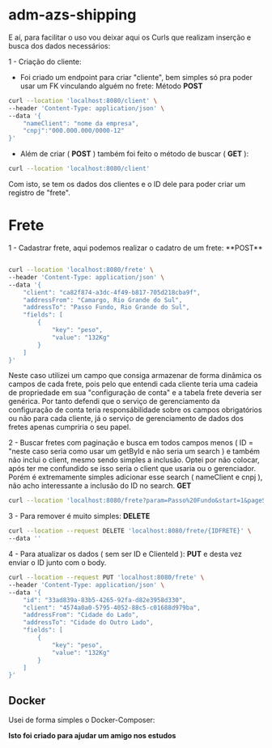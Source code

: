 ﻿# adm-azs-shipping

E aí, para facilitar o uso vou deixar aqui os Curls que realizam inserção e busca dos dados necessários:

1 - Criação do cliente: 
- Foi criado um endpoint para criar "cliente", bem simples só pra poder usar um FK vinculando alguém no frete:
Método **POST**
```bash
curl --location 'localhost:8080/client' \
--header 'Content-Type: application/json' \
--data '{
    "nameClient": "nome da empresa",
    "cnpj":"000.000.000/0000-12"
}'
```

- Além de criar ( **POST** ) também foi feito o método de buscar ( **GET** ):

```bash
curl --location 'localhost:8080/client'
```

Com isto, se tem os dados dos clientes e o ID dele para poder criar um registro de "frete".

<H1>Frete</H1>
1 - Cadastrar frete, aqui podemos realizar o cadatro de um frete: **POST**

```bash

curl --location 'localhost:8080/frete' \
--header 'Content-Type: application/json' \
--data '{
    "client": "ca82f874-a3dc-4f49-b817-705d218cba9f",
    "addressFrom": "Camargo, Rio Grande do Sul",
    "addressTo": "Passo Fundo, Rio Grande do Sul",
    "fields": [
        {
            "key": "peso",
            "value": "132Kg"
        }
    ]
}'

```

Neste caso utilizei um campo que consiga armazenar de forma dinâmica os campos de cada frete, pois pelo que entendi cada cliente teria uma cadeia de propriedade em sua "configuração de conta" e a tabela frete deveria ser genérica. Por tanto defendi que o serviço de gerenciamento da configuração de conta teria responsábilidade sobre os campos obrigatórios ou não para cada cliente, já o serviço de gerenciamento de dados dos fretes apenas cumpriria o seu papel.

2 - Buscar fretes com paginação e busca em todos campos menos ( ID = "neste caso seria como usar um getById e não seria um search ) e também não inclui o client, mesmo sendo simples a inclusão. Optei por não colocar, após ter me confundido se isso seria o client que usaria ou o gerenciador. Porém é extremamente simples adicionar esse search ( nameClient e cnpj ), não acho interessante a inclusão do ID no search.
**GET**

```bash
curl --location 'localhost:8080/frete?param=Passo%20Fundo&start=1&pageSize=3'
```

3 - Para remover é muito simples: **DELETE**

```bash
curl --location --request DELETE 'localhost:8080/frete/{IDFRETE}' \
--data ''
```

4 - Para atualizar os dados ( sem ser ID e ClienteId ): **PUT** e desta vez enviar o ID junto com o body.

```bash
curl --location --request PUT 'localhost:8080/frete' \
--header 'Content-Type: application/json' \
--data '{
    "id": "33ad839a-83b5-4265-92fa-d82e3958d330",
    "client": "4574a0a0-5795-4052-88c5-c01688d979ba",
    "addressFrom": "Cidade do Lado",
    "addressTo": "Cidade do Outro Lado",
    "fields": [
        {
            "key": "peso",
            "value": "132Kg"
        }
    ]
}'
```


<h2>Docker</h2>
Usei de forma simples o Docker-Composer:

**Isto foi criado para ajudar um amigo nos estudos**
